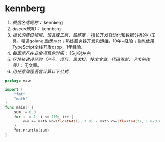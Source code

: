 # kennberg

1. *微信名或昵称：* kennberg
2. *discord的ID：* kennberg
3. *擅长的建设领域、语言或工具、熟练度：* 擅长开发自动化和数据分析的小工具，精通golang,熟悉rust；熟练服务器开发和运维，10年+经验；熟练使用TypeScript全栈开发dapp，1年经验。
4. *每周能花在业余项目的时间：* 15小时左右
5. *区块链建设经验（产品、项目、黑客松、技术文章、代码贡献、艺术创作等）：* 无文章。
6. *用任意编程语言计算以下公式*

```go
package main

import (
	"fmt"
	"math"
)
func main() {
	sum := 0.0
	for i := 1; i <= 100; i++ {
		sum += math.Pow(float64(i), 3.0) - math.Pow(float64(2), 1.0/3.0)
	}
	fmt.Println(sum)
}

```

